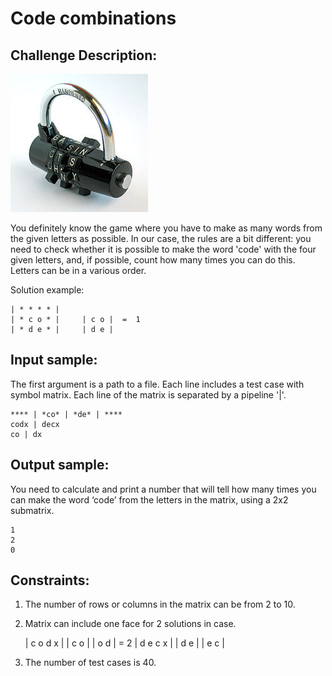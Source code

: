 Code combinations
=================

Challenge Description:
----------------------

![Challenge Image](code_combinations.jpg)

You definitely know the game where you have to make as many words from the given letters as possible. In our 
case, the rules are a bit different: you need to check whether it is possible to make the word 'code' with the 
four given letters, and, if possible, count how many times you can do this. Letters can be in a various order.

Solution example:

    | * * * * |
    | * c o * |     | c o |  =  1
    | * d e * |     | d e |

Input sample:
-------------

The first argument is a path to a file. Each line includes a test case with symbol matrix. Each line of the matrix 
is separated by a pipeline '|'. 

    **** | *co* | *de* | ****
    codx | decx
    co | dx

    
Output sample:
--------------

You need to calculate and print a number that will tell how many times you can make the word ‘code’ from the letters 
in the matrix, using a 2x2 submatrix. 

    1
    2
    0

Constraints:
------------

1. The number of rows or columns in the matrix can be from 2 to 10.
2. Matrix can include one face for 2 solutions in case.


    | c o d x |     | c o |     | o d |  =  2
    | d e c x |     | d e |     | e c |


3. The number of test cases is 40.